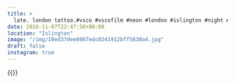 ```yaml
---
title: >
  late. london tattoo.#vsco #vscofilm #neon #london #islington #night #streetphotography
date: 2016-11-07T22:47:58+00:00
location: "Islington"
image: "/img/10ed37dee0987edc0241912bff5630a4.jpg"
draft: false
instagram: true
---
```


{{<photo src="/img/10ed37dee0987edc0241912bff5630a4.jpg">}}
